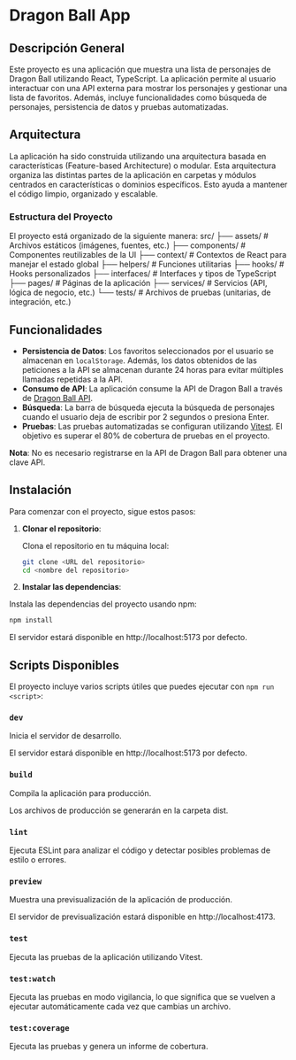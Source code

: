 # Dragon Ball App

## Descripción General

Este proyecto es una aplicación que muestra una lista de personajes de Dragon Ball utilizando React, TypeScript. La aplicación permite al usuario interactuar con una API externa para mostrar los personajes y gestionar una lista de favoritos. Además, incluye funcionalidades como búsqueda de personajes, persistencia de datos y pruebas automatizadas.

## Arquitectura

La aplicación ha sido construida utilizando una arquitectura basada en características (Feature-based Architecture) o modular. Esta arquitectura organiza las distintas partes de la aplicación en carpetas y módulos centrados en características o dominios específicos. Esto ayuda a mantener el código limpio, organizado y escalable.

### Estructura del Proyecto

El proyecto está organizado de la siguiente manera:
src/
├── assets/ # Archivos estáticos (imágenes, fuentes, etc.)
├── components/ # Componentes reutilizables de la UI
├── context/ # Contextos de React para manejar el estado global
├── helpers/ # Funciones utilitarias
├── hooks/ # Hooks personalizados
├── interfaces/ # Interfaces y tipos de TypeScript
├── pages/ # Páginas de la aplicación
├── services/ # Servicios (API, lógica de negocio, etc.)
└── tests/ # Archivos de pruebas (unitarias, de integración, etc.)

## Funcionalidades

- **Persistencia de Datos**: Los favoritos seleccionados por el usuario se almacenan en `localStorage`. Además, los datos obtenidos de las peticiones a la API se almacenan durante 24 horas para evitar múltiples llamadas repetidas a la API.
- **Consumo de API**: La aplicación consume la API de Dragon Ball a través de [Dragon Ball API](https://web.dragonball-api.com/).
- **Búsqueda**: La barra de búsqueda ejecuta la búsqueda de personajes cuando el usuario deja de escribir por 2 segundos o presiona Enter.
- **Pruebas**: Las pruebas automatizadas se configuran utilizando [Vitest](https://vitest.dev/). El objetivo es superar el 80% de cobertura de pruebas en el proyecto.

**Nota**: No es necesario registrarse en la API de Dragon Ball para obtener una clave API.

## Instalación

Para comenzar con el proyecto, sigue estos pasos:

1. **Clonar el repositorio**:

   Clona el repositorio en tu máquina local:

   ```bash
   git clone <URL del repositorio>
   cd <nombre del repositorio>
   ```

2. **Instalar las dependencias**:

  Instala las dependencias del proyecto usando npm:

   ```bash
   npm install
   ```

   El servidor estará disponible en http://localhost:5173 por defecto.

## Scripts Disponibles

El proyecto incluye varios scripts útiles que puedes ejecutar con `npm run <script>`:

### `dev`
Inicia el servidor de desarrollo.

El servidor estará disponible en http://localhost:5173 por defecto.

### `build`
Compila la aplicación para producción.

Los archivos de producción se generarán en la carpeta dist.

### `lint`
Ejecuta ESLint para analizar el código y detectar posibles problemas de estilo o errores.

### `preview`
Muestra una previsualización de la aplicación de producción.

El servidor de previsualización estará disponible en http://localhost:4173.

### `test`
Ejecuta las pruebas de la aplicación utilizando Vitest.

### `test:watch`
Ejecuta las pruebas en modo vigilancia, lo que significa que se vuelven a ejecutar automáticamente cada vez que cambias un archivo.

### `test:coverage`
Ejecuta las pruebas y genera un informe de cobertura.
